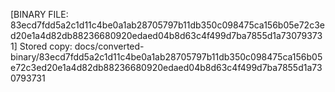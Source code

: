 [BINARY FILE: 83ecd7fdd5a2c1d11c4be0a1ab28705797b11db350c098475ca156b05e72c3ed20e1a4d82db88236680920edaed04b8d63c4f499d7ba7855d1a730793731]
Stored copy: docs/converted-binary/83ecd7fdd5a2c1d11c4be0a1ab28705797b11db350c098475ca156b05e72c3ed20e1a4d82db88236680920edaed04b8d63c4f499d7ba7855d1a730793731
